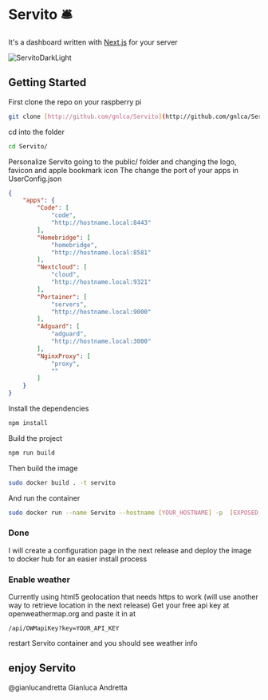 # Servito 🛎 

It's a dashboard written with [Next.js](https://nextjs.org/) for your server

![ServitoDarkLight](https://user-images.githubusercontent.com/25036072/120935372-c130e080-c702-11eb-9716-3a9adfe5fa51.png)


## Getting Started

First clone the repo on your raspberry pi 
```bash
git clone [http://github.com/gnlca/Servito](http://github.com/gnlca/Servito)
```
cd into the folder 
```bash
cd Servito/
```
Personalize Servito going to the public/ folder and changing the logo, favicon and apple bookmark icon
The change the port of your apps in UserConfig.json
```json
{
    "apps": {
        "Code": [
            "code",
            "http://hostname.local:8443"
        ],
        "Homebridge": [
            "homebridge",
            "http://hostname.local:8581"
        ],
        "Nextcloud": [
            "cloud",
            "http://hostname.local:9321"
        ],
        "Portainer": [
            "servers",
            "http://hostname.local:9000"
        ],
        "Adguard": [
            "adguard",
            "http://hostname.local:3000"
        ],
        "NginxProxy": [
            "proxy",
            ""
        ]
    }
}
```


Install the dependencies
```bash
npm install
```
Build the project
```bash
npm run build
```
Then build the image 
```bash
sudo docker build . -t servito
```
And run the container
```bash
sudo docker run --name Servito --hostname [YOUR_HOSTNAME] -p  [EXPOSED_PORT]:3000 servito
```
### Done
I will create a configuration page in the next release and deploy the image to docker hub for an easier install process

### Enable weather 
Currently using html5 geolocation that needs https to work (will use another way to retrieve location in the next release)
Get your free api key at openweathermap.org and paste it in at
```
/api/OWMapiKey?key=YOUR_API_KEY
```
restart Servito container and you should see weather info

## enjoy Servito


@gianlucandretta Gianluca Andretta
